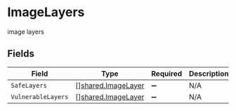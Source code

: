# ImageLayers

image layers


## Fields

| Field                                                           | Type                                                            | Required                                                        | Description                                                     |
| --------------------------------------------------------------- | --------------------------------------------------------------- | --------------------------------------------------------------- | --------------------------------------------------------------- |
| `SafeLayers`                                                    | [][shared.ImageLayer](../../../pkg/models/shared/imagelayer.md) | :heavy_minus_sign:                                              | N/A                                                             |
| `VulnerableLayers`                                              | [][shared.ImageLayer](../../../pkg/models/shared/imagelayer.md) | :heavy_minus_sign:                                              | N/A                                                             |